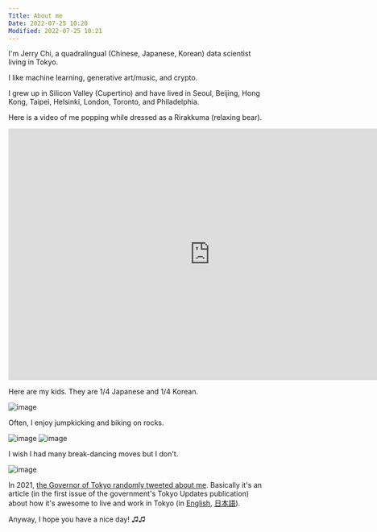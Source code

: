 ```yaml
---
Title: About me
Date: 2022-07-25 10:20
Modified: 2022-07-25 10:21
---
```


I'm Jerry Chi, a quadralingual (Chinese, Japanese, Korean) data scientist living in Tokyo.

I like machine learning, generative art/music, and crypto.

I grew up in Silicon Valley (Cupertino) and have lived in Seoul, Beijing, Hong Kong, Taipei, Helsinki, London, Toronto, and Philadelphia.

Here is a video of me popping while dressed as a Rirakkuma (relaxing bear).

<div class="youtube" align="center">
<iframe width="800" height="500" src="https://www.youtube.com/embed/8PxEFti645A" frameborder="0"></iframe>
</div>

Here are my kids. They are 1/4 Japanese and 1/4 Korean.

![image]({static}/images/kids.jpg)

Often, I enjoy jumpkicking and biking on rocks.

![image]({static}/images/jumpkick.jpeg)
![image]({static}/images/biking.jpeg)

I wish I had many break-dancing moves but I don't.

![image]({static}/images/breakdance.jpeg)

In 2021, [the Governor of Tokyo randomly tweeted about me](https://twitter.com/ecoyuri/status/1397901710547251203). Basically it's an article (in the first issue of the government's Tokyo Updates publication) about how it's awesome to live and work in Tokyo (in [English](https://www.tokyoupdates.metro.tokyo.lg.jp/en/post-219/), [日本語](https://www.tokyoupdates.metro.tokyo.lg.jp/post-224/)). 

Anyway, I hope you have a nice day! ♫♫

